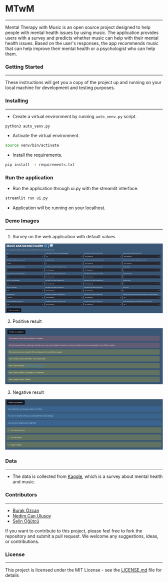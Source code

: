 # MTwM

---
Mental Therapy with Music is an open source project designed to help people with mental health issues by using music.
The application provides users with a survey and predicts whether music can help with their mental health issues. Based
on the user's responses, the app recommends music that can help improve their mental health or a psychologist who can
help them.

### Getting Started

---
These instructions will get you a copy of the project up and running on your local machine for development and testing
purposes.

### Installing

---

* Create a virtual environment by running `auto_venv.py` script.

```bash
python3 auto_venv.py
```

* Activate the virtual environment.

```bash
source venv/bin/activate
```

* Install the requirements.

```bash
pip install -r requirements.txt
```

### Run the application

* Run the application through ui.py with the streamlit interface.

```bash
streamlit run ui.py
```

* Application will be running on your localhost.

### Demo Images

---

1) Survey on the web application with default values

![survey](/images/img.png "survey")

2) Positive result

![positive](/images/img_1.png "positive")

3) Negative result

![negative](/images/img_2.png "negative")

### Data

---

* The data is collected from [Kaggle](https://www.kaggle.com/datasets/catherinerasgaitis/mxmh-survey-results), which is
  a survey about mental health and music.

### Contributors

---

* [Burak Özcan](https://github.com/sburakozcan)
* [Nedim Can Ulusoy](https://github.com/nedimcanulusoy)
* [Selin Öğütcü](https://github.com/selinogutcu)

If you want to contribute to this project, please feel free to fork the repository and submit a pull request. We welcome
any suggestions, ideas, or contributions.

### License

---
This project is licensed under the MIT License - see the [LICENSE.md](LICENSE.md) file for details





